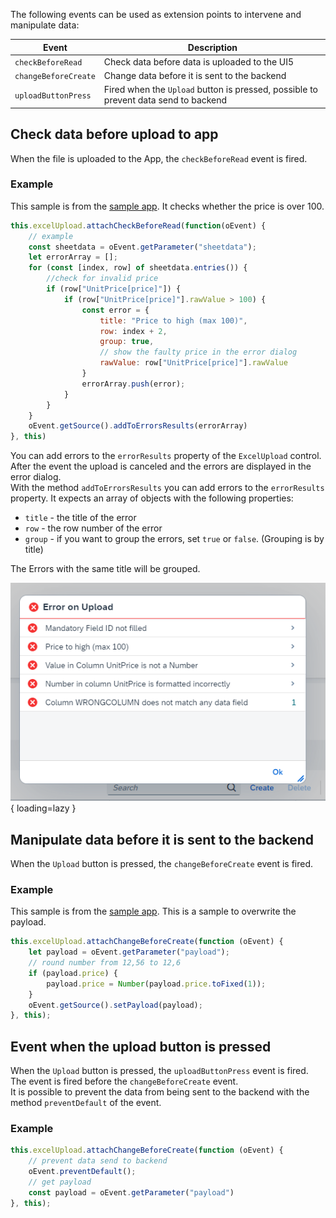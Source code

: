 The following events can be used as extension points to intervene and manipulate data:

| Event | Description |
| ------ | --- |
| `checkBeforeRead` | Check data before data is uploaded to the UI5  |
| `changeBeforeCreate` | Change data before it is sent to the backend |
| `uploadButtonPress` | Fired when the `Upload` button is pressed, possible to prevent data send to backend |

## Check data before upload to app
When the file is uploaded to the App, the `checkBeforeRead` event is fired.

### Example
This sample is from the [sample app](https://github.com/marianfoo/ui5-cc-excelUpload/blob/47d22cdc42aa1cacfd797bdc0e025b830330dc5e/examples/packages/ordersv4fe/webapp/ext/ObjectPageExtController.js#L24-L42). 
It checks whether the price is over 100. 
````javascript
this.excelUpload.attachCheckBeforeRead(function(oEvent) {
    // example
    const sheetdata = oEvent.getParameter("sheetdata");
    let errorArray = [];
    for (const [index, row] of sheetdata.entries()) {
        //check for invalid price
        if (row["UnitPrice[price]"]) {
            if (row["UnitPrice[price]"].rawValue > 100) {
                const error = {
                    title: "Price to high (max 100)",
                    row: index + 2,
                    group: true,
                    // show the faulty price in the error dialog
                    rawValue: row["UnitPrice[price]"].rawValue
                }
                errorArray.push(error);
            }
        }
    }
    oEvent.getSource().addToErrorsResults(errorArray)
}, this)
````

You can add errors to the `errorResults` property of the `ExcelUpload` control. After the event the upload is canceled and the errors are displayed in the error dialog.  
With the method `addToErrorsResults` you can add errors to the `errorResults` property. It expects an array of objects with the following properties:

- `title` - the title of the error
- `row` - the row number of the error
- `group` - if you want to group the errors, set `true` or `false`. (Grouping is by title)

The Errors with the same title will be grouped.

![Error Dialog](./../images/error_dialog.png){ loading=lazy }

## Manipulate data before it is sent to the backend
When the `Upload` button is pressed, the `changeBeforeCreate` event is fired.

### Example
This sample is from the [sample app](https://github.com/marianfoo/ui5-cc-excelUpload/blob/47d22cdc42aa1cacfd797bdc0e025b830330dc5e/examples/packages/ordersv4fe/webapp/ext/ObjectPageExtController.js#L45-L52).
This is a sample to overwrite the payload.  

````javascript
this.excelUpload.attachChangeBeforeCreate(function (oEvent) {
    let payload = oEvent.getParameter("payload");
    // round number from 12,56 to 12,6
    if (payload.price) {
        payload.price = Number(payload.price.toFixed(1));
    }
    oEvent.getSource().setPayload(payload);
}, this);
````

## Event when the upload button is pressed
When the `Upload` button is pressed, the `uploadButtonPress` event is fired. The event is fired before the `changeBeforeCreate` event.  
It is possible to prevent the data from being sent to the backend with the method `preventDefault` of the event.


### Example


````javascript
this.excelUpload.attachChangeBeforeCreate(function (oEvent) {
    // prevent data send to backend
    oEvent.preventDefault();
    // get payload
    const payload = oEvent.getParameter("payload")
}, this);
````